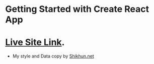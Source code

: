 # Getting Started with Create React App

# [Live Site Link](https://matrix-learner.netlify.app/).

- My style and Data copy by [Shikhun.net](https://shikhun.net/)
